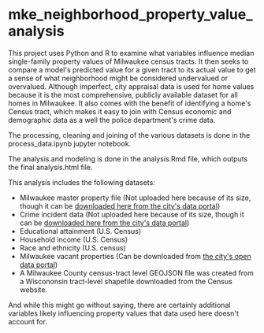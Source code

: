 # mke_neighborhood_property_value_analysis

This project uses Python and R to examine what variables influence median single-family property values of Milwaukee census tracts. It then seeks to compare a model's predicted value for a given tract to its actual value to get a sense of what neighborhood might be considered undervalued or overvalued. Although imperfect, city appraisal data is used for home values because it is the most comprehensive, publicly available dataset for all homes in Milwaukee. It also comes with the benefit of identifying a home's Census tract, which makes it easy to join with Census economic and demographic data as a well the police department's crime data.

The processing, cleaning and joining of the various datasets is done in the process_data.ipynb jupyter notebook.

The analysis and modeling is done in the analysis.Rmd file, which outputs the final analysis.html file.

This analysis includes the following datasets:
* Milwaukee master property file (Not uploaded here because of its size, though it can be [downloaded here from the city's data portal](https://data.milwaukee.gov/dataset/mprop))
* Crime incident data (Not uploaded here because of its size, though it can be [downloaded here from the city's data portal](https://data.milwaukee.gov/dataset/wibr))
* Educational attainment (U.S. Census)
* Household income (U.S. Census)
* Race and ethnicity (U.S. census)
* Milwaukee vacant properties (Can be downloaded from [the city's open data portal](https://data.milwaukee.gov/dataset/accelavacantbuilding))
* A Milwaukee County census-tract level GEOJSON file was created from a Wiscononsin tract-level shapefile downloaded from the Census website.

And while this might go without saying, there are certainly additional variables likely influencing property values that data used here doesn't account for.